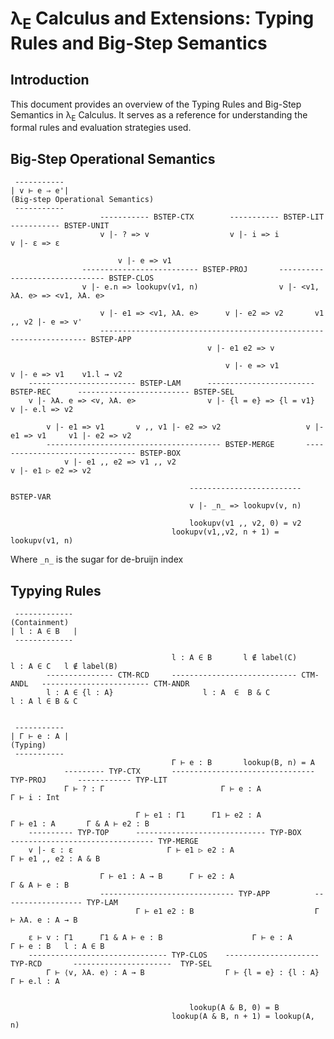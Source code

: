 # λ<sub>E</sub> Calculus and Extensions: Typing Rules and Big-Step Semantics

## Introduction
This document provides an overview of the Typing Rules and Big-Step Semantics in λ<sub>E</sub> Calculus. It serves as a reference for understanding the formal rules and evaluation strategies used.

## Big-Step Operational Semantics

     -----------
    | v ⊢ e ⇒ e'|                                                                           (Big-step Operational Semantics)
     -----------
                        ----------- BSTEP-CTX        ----------- BSTEP-LIT       ----------- BSTEP-UNIT  
                        v |- ? => v                  v |- i => i                 v |- ε => ε 

                            v |- e => v1
                    -------------------------- BSTEP-PROJ       ------------------------------- BSTEP-CLOS
                    v |- e.n => lookupv(v1, n)                  v |- <v1, λA. e> => <v1, λA. e> 

                        v |- e1 => <v1, λA. e>      v |- e2 => v2       v1 ,, v2 |- e => v'
                        ------------------------------------------------------------------- BSTEP-APP
                                                v |- e1 e2 => v

                                                    v |- e => v1                      v |- e => v1    v1.l ⇝ v2
        ------------------------ BSTEP-LAM      ------------------------ BSTEP-REC      ------------------------- BSTEP-SEL
        v |- λA. e => <v, λA. e>                v |- {l = e} => {l = v1}                      v |- e.l => v2  
        
            v |- e1 => v1       v ,, v1 |- e2 => v2                   v |- e1 => v1     v1 |- e2 => v2  
            --------------------------------------- BSTEP-MERGE       -------------------------------- BSTEP-BOX
                v |- e1 ,, e2 => v1 ,, v2                                 v |- e1 ▷ e2 => v2
            
                                            ------------------------- BSTEP-VAR
                                            v |- _n_ => lookupv(v, n)

                                            lookupv(v1 ,, v2, 0) = v2
                                        lookupv(v1,,v2, n + 1) = lookupv(v1, n)

Where `_n_` is the sugar for de-bruijn index 

## Typying Rules

     -------------                                                                      (Containment)
    | l : A ∈ B   |
     -------------
    
                                        l : A ∈ B       l ∉ label(C)            l : A ∈ C   l ∉ label(B)  
            --------------- CTM-RCD     ---------------------------- CTM-ANDL   ------------------------ CTM-ANDR 
            l : A ∈ {l : A}                    l : A  ∈  B & C                      l : A l ∈ B & C     


     -----------
    | Γ ⊢ e : A |                                                                       (Typing)
     -----------
                                        Γ ⊢ e : B       lookup(B, n) = A 
                --------- TYP-CTX       -------------------------------- TYP-PROJ       ------------ TYP-LIT
                Γ ⊢ ? : Γ                          Γ ⊢ e : A                             Γ ⊢ i : Int

                                Γ ⊢ e1 : Γ1      Γ1 ⊢ e2 : A                Γ ⊢ e1 : A       Γ & A ⊢ e2 : B
        ---------- TYP-TOP      ----------------------------- TYP-BOX       -------------------------------- TYP-MERGE
        v |- ε : ε                     Γ ⊢ e1 ▷ e2 : A                            Γ ⊢ e1 ,, e2 : A & B

                        Γ ⊢ e1 : A → B      Γ ⊢ e2 : A                    Γ & A ⊢ e : B
                        ------------------------------ TYP-APP          ------------------ TYP-LAM
                                Γ ⊢ e1 e2 : B                           Γ ⊢ λA. e : A → B
        
        ε ⊢ v : Γ1      Γ1 & A ⊢ e : B                    Γ ⊢ e : A                     Γ ⊢ e : B   l : A ∈ B
        ------------------------------- TYP-CLOS    --------------------- TYP-RCD       ----------------------  TYP-SEL
            Γ ⊢ ⟨v, λA. e⟩ : A → B                  Γ ⊢ {l = e} : {l : A}                    Γ ⊢ e.l : A     

                                        
                                            lookup(A & B, 0) = B
                                        lookup(A & B, n + 1) = lookup(A, n)

<!--    
### Variables
(T-Var) Γ(x) = T ------------ Γ ⊢ x : T


### Abstraction
(T-Abs) Γ, x:T1 ⊢ t2 : T2 ----------------- Γ ⊢ λx:T1.t2 : T1→T2


### Application

  Γ ⊢ t1 : T1→T2       Γ ⊢ t2 : T1
------------------------------------ (T-App) 
            Γ ⊢ t1 t2 : T2


### Let Binding
(T-Let) Γ ⊢ t1 : T1 Γ, x:T1 ⊢ t2 : T2 ------------------------------ Γ ⊢ let x = t1 in t2 : T2


### Conditional
(T-If) Γ ⊢ t1 : Bool Γ ⊢ t2 : T Γ ⊢ t3 : T -------------------------------------- Γ ⊢ if t1 then t2 else t3 : T


## Big-Step Semantics

### Evaluation of Variables
(E-Var) ------------- x ⇓ v (x is a variable)


### Evaluation of Abstraction
(E-Abs) ------------- λx.t ⇓ λx.t


### Evaluation of Application
(E-App) t1 ⇓ λx.t12 t2 ⇓ v2 t12[x:=v2] ⇓ v ------------------------------------- t1 t2 ⇓ v


### Evaluation of Let Binding
(E-Let) t1 ⇓ v1 t2[x:=v1] ⇓ v2 ------------------------ let x = t1 in t2 ⇓ v2


### Evaluation of Conditional
(E-If-True) t1 ⇓ true t2 ⇓ v2 ------------------- if t1 then t2 else t3 ⇓ v2

(E-If-False) t1 ⇓ false t3 ⇓ v3 ------------------- if t1 then t2 else t3 ⇓ v3


## Conclusion
This README provides a concise overview of the Typing Rules and Big-Step Semantics in Lambda Calculus. These formal rules and evaluation strategies form the foundation of understanding and reasoning about Lambda Calculus expressions. -->
